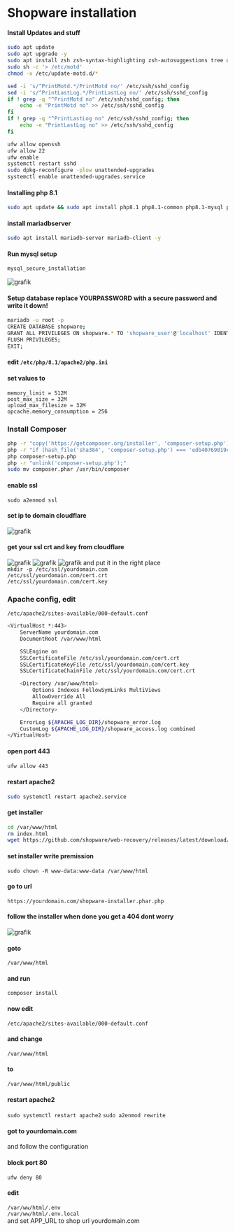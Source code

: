 # Shopware installation
#### Install Updates and stuff
```bash
sudo apt update
sudo apt upgrade -y
sudo apt install zsh zsh-syntax-highlighting zsh-autosuggestions tree ufw htop ncdu yt-dlp btop thefuck python3 python3-pip neofetch python3-pip jq git aria2 cmake make gcc build-essential docker docker.io docker-compose tmux net-tools curl wget -y
sudo sh -c '> /etc/motd'
chmod -x /etc/update-motd.d/*

sed -i 's/^PrintMotd.*/PrintMotd no/' /etc/ssh/sshd_config
sed -i 's/^PrintLastLog.*/PrintLastLog no/' /etc/ssh/sshd_config
if ! grep -q "^PrintMotd no" /etc/ssh/sshd_config; then
    echo -e "PrintMotd no" >> /etc/ssh/sshd_config
fi
if ! grep -q "^PrintLastLog no" /etc/ssh/sshd_config; then
    echo -e "PrintLastLog no" >> /etc/ssh/sshd_config
fi

ufw allow openssh
ufw allow 22
ufw enable
systemctl restart sshd
sudo dpkg-reconfigure -plow unattended-upgrades
systemctl enable unattended-upgrades.service
```
#### Installing php 8.1
```bash
sudo apt update && sudo apt install php8.1 php8.1-common php8.1-mysql php8.1-xml php8.1-xmlrpc php8.1-curl php8.1-gd php8.1-imagick php8.1-cli php8.1-intl php8.1-zip php8.1-mbstring -y
```
#### install mariadbserver
```bash
sudo apt install mariadb-server mariadb-client -y
```
#### Run mysql setup
```bash
mysql_secure_installation
```
![grafik](https://gist.github.com/assets/77645077/df3e878f-d797-48f2-91d9-6393e8b3a370)

#### Setup database replace YOURPASSWORD with a secure password and write it down!

```bash
mariadb -u root -p
CREATE DATABASE shopware;
GRANT ALL PRIVILEGES ON shopware.* TO 'shopware_user'@'localhost' IDENTIFIED BY 'YOURPASSWORD';
FLUSH PRIVILEGES;
EXIT;
```
#### edit `/etc/php/8.1/apache2/php.ini`
#### set values to
`memory_limit = 512M` <br>
`post_max_size = 32M` <br>
`upload_max_filesize = 32M` <br>
`opcache.memory_consumption = 256` <br>

### Install Composer
```bash
php -r "copy('https://getcomposer.org/installer', 'composer-setup.php');"
php -r "if (hash_file('sha384', 'composer-setup.php') === 'edb40769019ccf227279e3bdd1f5b2e9950eb000c3233ee85148944e555d97be3ea4f40c3c2fe73b22f875385f6a5155') { echo 'Installer verified'; } else { echo 'Installer corrupt'; unlink('composer-setup.php'); } echo PHP_EOL;"
php composer-setup.php
php -r "unlink('composer-setup.php');"
sudo mv composer.phar /usr/bin/composer
```
#### enable ssl
`sudo a2enmod ssl`

#### set ip to domain cloudflare
![grafik](https://gist.github.com/assets/77645077/f50a562e-ce38-4550-b0b0-a317d837c5bd)

#### get your ssl crt and key from cloudflare
![grafik](https://gist.github.com/assets/77645077/f3d87c86-0385-4ff5-b7d1-284defb9298a)
![grafik](https://gist.github.com/assets/77645077/b2a64d1f-52f4-4254-a3a2-e67b1fc7a3cb)
![grafik](https://gist.github.com/assets/77645077/38a2a13a-4328-4082-a1d4-6d75c2dc714f)
and put it in the right place <br>
`mkdir -p /etc/ssl/yourdomain.com` <br>
`/etc/ssl/yourdomain.com/cert.crt` <br>
`/etc/ssl/yourdomain.com/cert.key` <br>
### Apache config, edit
`/etc/apache2/sites-available/000-default.conf`

```bash
<VirtualHost *:443>
    ServerName yourdomain.com
    DocumentRoot /var/www/html

    SSLEngine on
    SSLCertificateFile /etc/ssl/yourdomain.com/cert.crt
    SSLCertificateKeyFile /etc/ssl/yourdomain.com/cert.key
    SSLCertificateChainFile /etc/ssl/yourdomain.com/cert.crt

    <Directory /var/www/html>
        Options Indexes FollowSymLinks MultiViews
        AllowOverride All
        Require all granted
    </Directory>

    ErrorLog ${APACHE_LOG_DIR}/shopware_error.log
    CustomLog ${APACHE_LOG_DIR}/shopware_access.log combined
</VirtualHost>
```

#### open port 443
```bash
ufw allow 443
```
#### restart apache2
```bash
sudo systemctl restart apache2.service
```
#### get installer
```bash
cd /var/www/html
rm index.html
wget https://github.com/shopware/web-recovery/releases/latest/download/shopware-installer.phar.php
```
#### set installer write premission
`sudo chown -R www-data:www-data /var/www/html`

#### go to url
`https://yourdomain.com/shopware-installer.phar.php`

#### follow the installer when done you get a 404 dont worry
![grafik](https://gist.github.com/assets/77645077/dd947c53-cf27-41ec-bec9-eb40ac690e50)

#### goto
`/var/www/html`
#### and run
`composer install`
#### now edit
`/etc/apache2/sites-available/000-default.conf`
####  and change
`/var/www/html`
#### to
`/var/www/html/public`
#### restart apache2
`sudo systemctl restart apache2`
`sudo a2enmod rewrite`
#### got to yourdomain.com
and follow the configuration

#### block port 80
`ufw deny 80`


#### edit
`/var/ww/html/.env` <br>
`/var/ww/html/.env.local` <br>
and set APP_URL to shop url yourdomain.com
